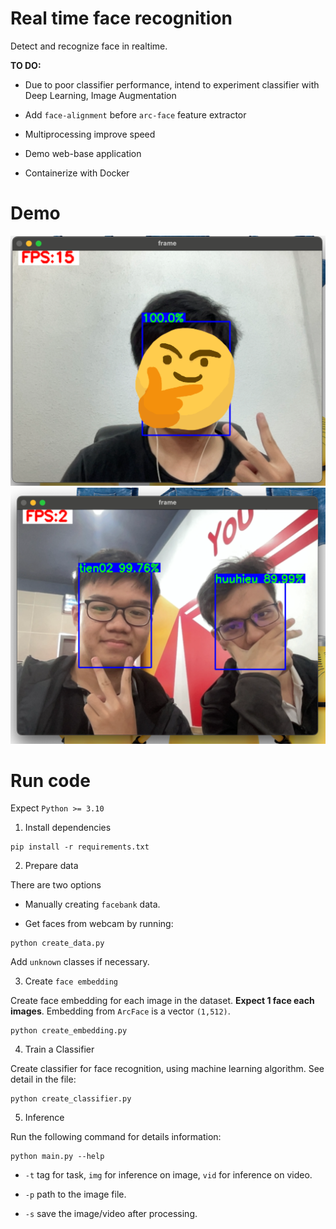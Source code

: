 # Real time face recognition

Detect and recognize face in realtime.

**TO DO:**


* Due to poor classifier performance, intend to experiment classifier with Deep Learning, Image Augmentation

* Add `face-alignment` before `arc-face` feature extractor

* Multiprocessing improve speed


* Demo web-base application

* Containerize with Docker

# Demo

![](./assets/demo.png)
![](assets/demo2.png)

# Run code

Expect `Python >= 3.10`

1. Install dependencies
```
pip install -r requirements.txt
```

2. Prepare data

There are two options

* Manually creating `facebank` data.

* Get faces from webcam by running:

```
python create_data.py
```

Add `unknown` classes if necessary.

3. Create `face embedding`

Create face embedding for each image in the dataset. **Expect 1 face each images**. Embedding from `ArcFace` is a vector `(1,512)`.
```
python create_embedding.py
```

4. Train a Classifier

Create classifier for face recognition, using machine learning algorithm. See detail in the file:

```
python create_classifier.py
```

5. Inference

Run the following command for details information:

```
python main.py --help
```

* `-t` tag for task, `img` for inference on image, `vid` for inference on video.

* `-p` path to the image file.

* `-s` save the image/video after processing.